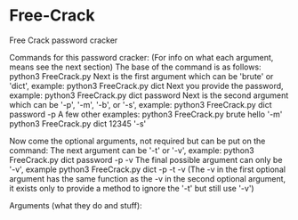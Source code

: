 # Free-Crack
Free Crack password cracker

Commands for this password cracker:
(For info on what each argument, means see the next section)
The base of the command is as follows: python3 FreeCrack.py
Next is the first argument which can be 'brute' or 'dict', example: python3 FreeCrack.py dict
Next you provide the password, example: python3 FreeCrack.py dict password
Next is the second argument which can be '-p', '-m', '-b', or '-s', example: python3 FreeCrack.py dict password -p
A few other examples:
python3 FreeCrack.py brute hello '-m'
python3 FreeCrack.py dict 12345 '-s'

Now come the optional arguments, not required but can be put on the command:
The next argument can be '-t' or '-v', example: python3 FreeCrack.py dict password -p -v
The final possible argument can only be '-v', example python3 FreeCrack.py dict -p -t -v
(The -v in the first optional argument has the same function as the -v in the second optional argument, it exists only to provide a method to ignore the '-t' but still use '-v')

Arguments (what they do and stuff):
